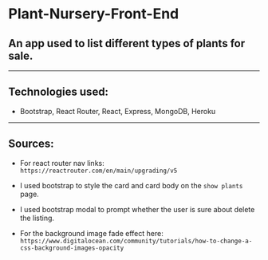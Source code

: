 # Plant-Nursery-Front-End
## An app used to list different types of plants for sale.
---

## Technologies used:

- Bootstrap, React Router, React, Express, MongoDB, Heroku
---
## Sources:

- For react router nav links: `https://reactrouter.com/en/main/upgrading/v5`

- I used bootstrap to style the card and card body on the `show plants` page. 

- I used bootstrap modal to prompt whether the user is sure about delete the listing. 

- For the background image fade effect here: `https://www.digitalocean.com/community/tutorials/how-to-change-a-css-background-images-opacity`